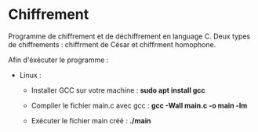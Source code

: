 # Chiffrement
Programme de chiffrement et de déchiffrement en language C. Deux types de chiffrements : chiffrment de César et chiffrment homophone.

Afin d'éxécuter le programme :
- Linux :
  - Installer GCC sur votre machine :
  **sudo apt install gcc**
  
  - Compiler le fichier main.c avec gcc :
  **gcc -Wall main.c -o main -lm**
  
  - Exécuter le fichier main créé :
  **./main**
